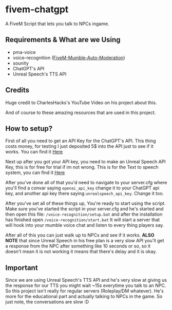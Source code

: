 # fivem-chatgpt
A FiveM Script that lets you talk to NPCs ingame.

## Requirements & What are we Using
- pma-voice
- voice-recognition ([FiveM-Mumble-Auto-Moderation](https://github.com/Dalrae1/FiveM-Mumble-Auto-Moderation))
- sounity
- ChatGPT's API
- Unreal Speech's TTS API

## Credits
Huge credit to CharlesHacks's YouTube Video on his project about this.

And of course to these amazing resources that are used in this project.

## How to setup?
First of all you need to get an API Key for the ChatGPT's API.
This thing costs money, for testing I just deposited 5$ into the API just to see if it works.
You can find it [Here](https://platform.openai.com/settings/organization/billing/overview)

Next up after you got your API key, you need to make an Unreal Speech API Key, this is for free for trial if im not wrong.
This is for the Text to speech system, you can find it [Here](https://unrealspeech.com/)

After you've done all of that you'd need to navigate to your server.cfg where you'll find a convar saying `openai_api_key` change it to your ChatGPT api key, and another api key there saying `unrealspeech_api_key`. Change it too.

After you've set all of these things up, You're ready to start using the script.
Make sure you've started the script in your server.cfg and he's started and then open this file: `/voice-recognition/setup.bat` and after the installation has finished open `/voice-recognition/start.bat`
It will start a server that will hook into your mumble voice chat and listen to every thing players say.

After all of this you can just walk up to NPCs and see if it works.
**ALSO NOTE** that since Unreal Speech in his free plan is a very slow API you'll get a response from the NPC after something like 10 seconds or so, so it doesn't mean it is not working it means that there's delay and it is okay.

## Important
Since we are using Unreal Speech's TTS API and he's very slow at giving us the response for our TTS you might wait ~15s everytime you talk to an NPC.
So this project isn't really for regular servers (Roleplay/DM whatever). He's more for the educational part and actually talking to NPCs in the game.
So just note, the conversations are slow :D
